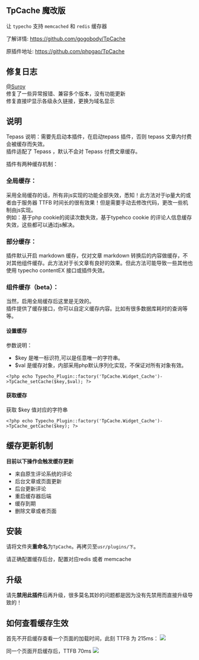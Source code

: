 ## TpCache 魔改版

让 `typecho` 支持 `memcached` 和 `redis` 缓存器

了解详情: https://github.com/gogobody/TpCache

原插件地址: https://github.com/phpgao/TpCache



## 修复日志
[@Suroy](https://github.com/zsuroy/TpCache)  
修复了一些异常报错、兼容多个版本，没有功能更新  
修复直接IP显示各级永久链接，更换为域名显示  

## 说明
Tepass 说明：需要先启动本插件，在启动tepass 插件，否则 tepass 文章内付费会被缓存而失效。  
插件适配了 Tepass ，默认不会对 Tepass 付费文章缓存。  

插件有两种缓存机制：
### 全局缓存：
采用全局缓存的话，所有非js实现的功能全部失效，悉知！此方法对于ip量大的或者由于服务器 TTFB 时间长的很有效果！但是需要手动去修改代码，更改一些机制由js实现。  
例如：基于php cookie的阅读次数失效，基于typehco cookie 的评论人信息缓存失效，这些都可以通过js解决。

### 部分缓存：
插件默认开启 markdown 缓存，仅对文章 markdown 转换后的内容做缓存，不对其他组件缓存。此方法对于长文章有良好的效果。但此方法可能导致一些其他也使用 typecho contentEX 接口或插件失效。

### 组件缓存（beta）：
当然，启用全局缓存后这里是无效的。  
插件提供了缓存接口，你可以自定义缓存内容。比如有很多数据库耗时的查询等等。

#### 设置缓存
参数说明：  
- $key 是唯一标识符,可以是任意唯一的字符串。
- $val 是缓存对象，内部采用php默认序列化实现，不保证对所有对象有效。
```
<?php echo Typecho_Plugin::factory('TpCache.Widget_Cache')->TpCache_setCache($key,$val); ?>
```
#### 获取缓存
获取 $key 值对应的字符串
```
<?php echo Typecho_Plugin::factory('TpCache.Widget_Cache')->TpCache_getCache($key); ?>
```


## 缓存更新机制

**目前以下操作会触发缓存更新**

- 来自原生评论系统的评论
- 后台文章或页面更新
- 后台更新评论
- 重启缓存器后端
- 缓存到期
- 删除文章或者页面


## 安装

请将文件夹**重命名**为`TpCache`。再拷贝至`usr/plugins/下`。

请正确配置缓存后台，配置对应redis 或者 memcache

## 升级

请先**禁用此插件**后再升级，很多莫名其妙的问题都是因为没有先禁用而直接升级导致的！

## 如何查看缓存生效
首先不开启缓存查看一个页面的加载时间，此刻 TTFB 为 215ms：
![](https://cdn.jsdelivr.net/gh/gogobody/blog-img/blogimg/20210123133349.png)

同一个页面开启缓存后，TTFB 70ms
![](https://cdn.jsdelivr.net/gh/gogobody/blog-img/blogimg/20210123133558.png)
